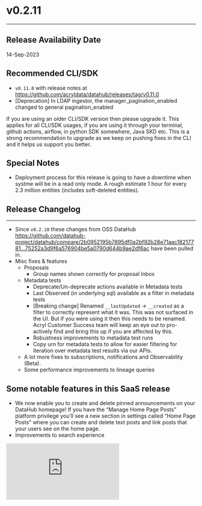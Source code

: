 # v0.2.11
---

Release Availability Date
---
14-Sep-2023

Recommended CLI/SDK
---
- `v0.11.0` with release notes at https://github.com/acryldata/datahub/releases/tag/v0.11.0
- [Deprecation] In LDAP ingestor, the manager_pagination_enabled changed to general pagination_enabled

If you are using an older CLI/SDK version then please upgrade it. This applies for all CLI/SDK usages, if you are using it through your terminal, github actions, airflow, in python SDK somewhere, Java SKD etc. This is a strong recommendation to upgrade as we keep on pushing fixes in the CLI and it helps us support you better.

Special Notes
---
- Deployment process for this release is going to have a downtime when systme will be in a read only mode. A rough estimate 1 hour for every 2.3 million entities (includes soft-deleted entities).


## Release Changelog
---
- Since `v0.2.10` these changes from OSS DataHub https://github.com/datahub-project/datahub/compare/2b0952195b7895df0a2bf92b28e71aac18217781...75252a3d9f6a576904be5a0790d644b9ae2df6ac have been pulled in.
- Misc fixes & features
    - Proposals
        - Group names shown correctly for proposal Inbox
    - Metadata tests
        - Deprecate/Un-deprecate actions available in Metadata tests
        - Last Observed (in underlying sql) available as a filter in metadata tests
        - [Breaking change] Renamed `__lastUpdated` -> `__created` as a filter  to correctly represent what it was. This was not surfaced in the UI. But if you were using it then this needs to be renamed. Acryl Customer Success team will keep an eye out to pro-actively find and bring this up if you are affected by this.
        - Robustness improvements to metadata test runs
        - Copy urn for metadata tests to allow for easier filtering for iteration over metadata test results via our APIs.
    - A lot more fixes to subscriptions, notifications and Observability (Beta).
    - Some performance improvements to lineage queries

## Some notable features in this SaaS release
- We now enable you to create and delete pinned announcements on your DataHub homepage! If you have the “Manage Home Page Posts” platform privilege you’ll see a new section in settings called “Home Page Posts” where you can create and delete text posts and link posts that your users see on the home page.
- Improvements to search experience
<div style={{ position: "relative", paddingBottom: "56.25%", height: 0 }}>
  <iframe
    src="https://www.loom.com/embed/97abf74703d04457b96da3fed041089d"
    frameBorder={0}
    webkitallowfullscreen=""
    mozallowfullscreen=""
    allowFullScreen=""
    style={{
      position: "absolute",
      top: 0,
      left: 0,
      width: "100%",
      height: "100%"
    }}
  />
</div>
- The CLI now supports recursive deletes
- New subscriptions feature will be widely rolled out this release
<div style={{ position: "relative", paddingBottom: "56.25%", height: 0 }}>
  <iframe
    src="https://www.loom.com/embed/f02fe71e09494b5e82904c8a47f06ac1"
    frameBorder={0}
    webkitallowfullscreen=""
    mozallowfullscreen=""
    allowFullScreen=""
    style={{
      position: "absolute",
      top: 0,
      left: 0,
      width: "100%",
      height: "100%"
    }}
  />
</div>
- We will be enabling these features selectively. If you are interested in trying it and providing feedback, please reach out to your Acryl Customer Success representative.
    - Acryl Observe Freshness Assertions available in private beta as shared [here](../observe/freshness-assertions.md). 
